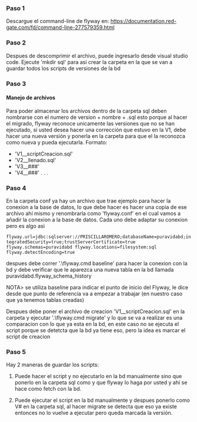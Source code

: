 ### Paso 1
Descargue el command-line de flyway en: https://documentation.red-gate.com/fd/command-line-277579359.html

### Paso 2
Despues de descomprimir el archivo, puede ingresarlo desde visual studio code. Ejecute 'mkdir sql' para asi crear la carpeta en la que se van a guardar todos los scripts de versiones de la bd

### Paso 3

#### Manejo de archivos

Para poder almacenar los archivos dentro de la carpeta sql deben nombrarse con el numero de version + nombre + .sql esto porque al hacer el migrado, flyway reconoce unicamente las versiones que no se han ejecutado, si usted desea hacer una corrección que estuvo en la V1, debe hacer una nueva versión y ponerla en la carpeta para que el la reconozca como nueva y pueda ejecutarla.
Formato: 
- 'V1__scriptCreacion.sql'
- 'V2__llenado.sql'
- 'V3__###'
- 'V4__###'
    .
    .
    .


### Paso 4
En la carpeta conf ya hay un archivo que trae ejemplo para hacer la conexion a la base de datos, lo que debe hacer es hacer una copia de ese archivo ahí mismo y renombrarla como 'flyway.conf' en el cual vamos a añadir la conexion a la base de datos. 
Cada uno debe adaptar su conexion pero es algo asi 

``
flyway.url=jdbc:sqlserver://PRISCILLAROMERO;databaseName=puravidabd;integratedSecurity=true;trustServerCertificate=true
flyway.schemas=puravidabd
flyway.locations=filesystem:sql
flyway.detectEncoding=true
``

despues debe correr '.\flyway.cmd baseline' para hacer la conexion con la bd y debe verificar que le aparezca una nueva tabla en la bd llamada puravidabd.flyway_schema_history 

NOTA> se utiliza baseline para indicar el punto de inicio del Flyway, le dice desde que punto de referencia va a empezar a trabajar (en nuestro caso que ya tenemos tablas creadas)

Despues debe poner el archivo de creacion 'V1__scriptCreacion.sql' en la carpeta y ejecutar '.\flyway.cmd migrate' y lo que se va a realizar es una comparacion con lo que ya esta en la bd, en este caso no se ejecuta el script porque se detetcta que la bd ya tiene eso, pero la idea es marcar el script de creacion

### Paso 5

Hay 2 maneras de guardar los scripts:

1. Puede hacer el script y no ejecutarlo en la bd manualmente sino que ponerlo en la carpeta sql como y que flyway lo haga por usted y ahí se hace como fetch con la bd.

2. Puede ejecutar el script en la bd manualmente y despues ponerlo como V# en la carpeta sql, al hacer migrate se detecta que eso ya existe entonces no lo vuelve a ejecutar pero queda marcada la versión.

